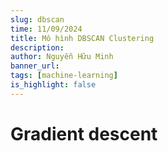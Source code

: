 ```yaml
---
slug: dbscan
time: 11/09/2024
title: Mô hình DBSCAN Clustering
description:
author: Nguyễn Hữu Minh
banner_url: 
tags: [machine-learning]
is_highlight: false
---
```


# Gradient descent
